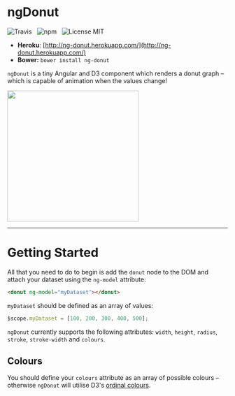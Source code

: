 ngDonut
=======

![Travis](http://img.shields.io/travis/Wildhoney/ngDonut.svg?style=flat)
&nbsp;
![npm](http://img.shields.io/npm/v/ng-donut.svg?style=flat)
&nbsp;
![License MIT](http://img.shields.io/badge/License-MIT-lightgrey.svg?style=flat)

* **Heroku**: [http://ng-donut.herokuapp.com/](http://ng-donut.herokuapp.com/)
* **Bower:** `bower install ng-donut`

`ngDonut` is a tiny Angular and D3 component which renders a donut graph &ndash; which is capable of animation when the values change!

<img width="300" height="300" src="http://i.imgur.com/9LVVbJC.png" />

---

# Getting Started

All that you need to do to begin is add the `donut` node to the DOM and attach your dataset using the `ng-model` attribute:

```html
<donut ng-model="myDataset"></donut>
```

`myDataset` should be defined as an array of values:

```javascript
$scope.myDataset = [100, 200, 300, 400, 500];
```

`ngDonut` currently supports the following attributes: `width`, `height`, `radius`, `stroke`, `stroke-width`  and `colours`.

## Colours

You should define your `colours` attribute as an array of possible colours &ndash; otherwise `ngDonut` will utilise D3's [ordinal colours](https://github.com/mbostock/d3/wiki/Ordinal-Scales).